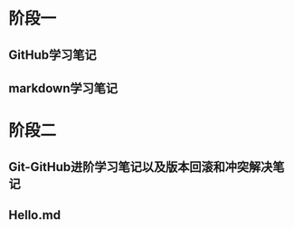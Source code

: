 阶段一
=======
GitHub学习笔记
--------------
markdown学习笔记
----------------
阶段二
======
Git-GitHub进阶学习笔记以及版本回滚和冲突解决笔记
-----------------------------------------------
Hello.md
---------

